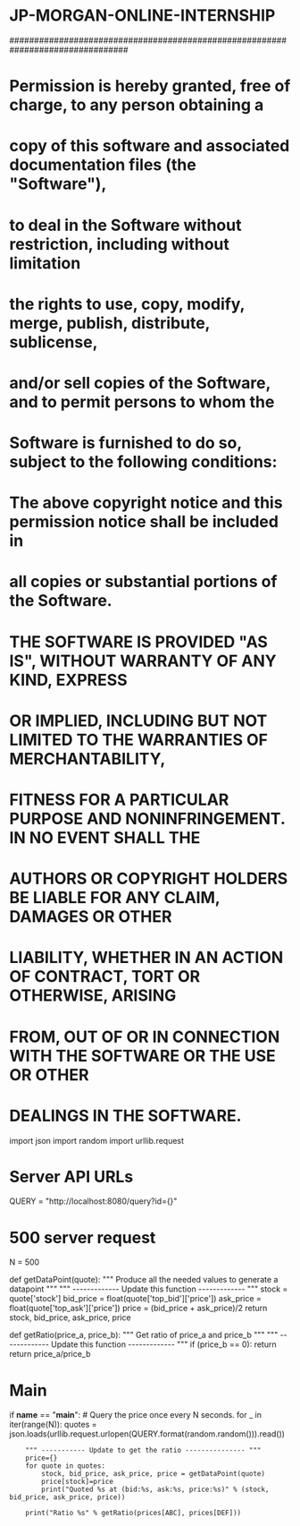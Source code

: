 # JP-MORGAN-ONLINE-INTERNSHIP
################################################################################
#
#  Permission is hereby granted, free of charge, to any person obtaining a
#  copy of this software and associated documentation files (the "Software"),
#  to deal in the Software without restriction, including without limitation
#  the rights to use, copy, modify, merge, publish, distribute, sublicense,
#  and/or sell copies of the Software, and to permit persons to whom the
#  Software is furnished to do so, subject to the following conditions:
#
#  The above copyright notice and this permission notice shall be included in
#  all copies or substantial portions of the Software.
#
#  THE SOFTWARE IS PROVIDED "AS IS", WITHOUT WARRANTY OF ANY KIND, EXPRESS
#  OR IMPLIED, INCLUDING BUT NOT LIMITED TO THE WARRANTIES OF MERCHANTABILITY,
#  FITNESS FOR A PARTICULAR PURPOSE AND NONINFRINGEMENT. IN NO EVENT SHALL THE
#  AUTHORS OR COPYRIGHT HOLDERS BE LIABLE FOR ANY CLAIM, DAMAGES OR OTHER
#  LIABILITY, WHETHER IN AN ACTION OF CONTRACT, TORT OR OTHERWISE, ARISING
#  FROM, OUT OF OR IN CONNECTION WITH THE SOFTWARE OR THE USE OR OTHER
#  DEALINGS IN THE SOFTWARE.

import json
import random
import urllib.request

# Server API URLs
QUERY = "http://localhost:8080/query?id={}"

# 500 server request
N = 500


def getDataPoint(quote):
    """ Produce all the needed values to generate a datapoint """
    """ ------------- Update this function ------------- """
    stock = quote['stock']
    bid_price = float(quote['top_bid']['price'])
    ask_price = float(quote['top_ask']['price'])
    price = (bid_price + ask_price)/2
    return stock, bid_price, ask_price, price


def getRatio(price_a, price_b):
    """ Get ratio of price_a and price_b """
    """ ------------- Update this function ------------- """
    if (price_b == 0):
        return 
    return price_a/price_b


# Main
if __name__ == "__main__":
    # Query the price once every N seconds.
    for _ in iter(range(N)):
        quotes = json.loads(urllib.request.urlopen(QUERY.format(random.random())).read())

        """ ----------- Update to get the ratio --------------- """
        price={}
        for quote in quotes:
            stock, bid_price, ask_price, price = getDataPoint(quote)
            price[stock]=price
            print("Quoted %s at (bid:%s, ask:%s, price:%s)" % (stock, bid_price, ask_price, price))

        print("Ratio %s" % getRatio(prices[ABC], prices[DEF]))
